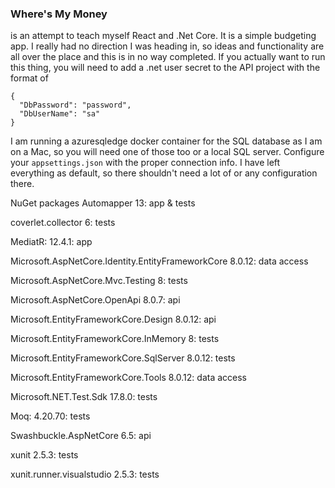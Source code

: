 ### Where's My Money
is an attempt to teach myself React and .Net Core. It is a simple budgeting app. 
I really had no direction I was heading in, so ideas and functionality are all over the place and this is in no way completed. If you actually want to run this thing, you will need to add a .net user secret to the API project with the format of
```
{
  "DbPassword": "password",
  "DbUserName": "sa"
}
```
I am running a azuresqledge docker container for the SQL database as I am on a Mac, so you will need one of those too or a local SQL server. Configure your ```appsettings.json``` with the proper connection info. I have left everything as default, so there shouldn't need a lot of or any configuration there. 

NuGet packages
Automapper 13: app & tests

coverlet.collector 6: tests

MediatR: 12.4.1: app

Microsoft.AspNetCore.Identity.EntityFrameworkCore 8.0.12: data access

 Microsoft.AspNetCore.Mvc.Testing 8: tests

 Microsoft.AspNetCore.OpenApi 8.0.7: api

 Microsoft.EntityFrameworkCore.Design 8.0.12: api

 Microsoft.EntityFrameworkCore.InMemory 8: tests

 Microsoft.EntityFrameworkCore.SqlServer 8.0.12: tests

 Microsoft.EntityFrameworkCore.Tools 8.0.12: data access

 Microsoft.NET.Test.Sdk 17.8.0: tests

 Moq: 4.20.70: tests

 Swashbuckle.AspNetCore 6.5: api

 xunit 2.5.3: tests

 xunit.runner.visualstudio 2.5.3: tests
 
